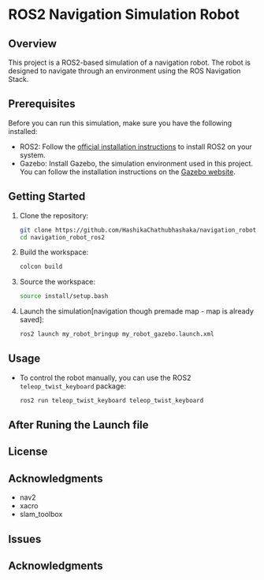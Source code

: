 # ROS2 Navigation Simulation Robot

## Overview

This project is a ROS2-based simulation of a navigation robot. The robot is designed to navigate through an environment using the ROS Navigation Stack.

## Prerequisites

Before you can run this simulation, make sure you have the following installed:

- ROS2: Follow the [official installation instructions](https://index.ros.org/doc/ros2/Installation/) to install ROS2 on your system.
- Gazebo: Install Gazebo, the simulation environment used in this project. You can follow the installation instructions on the [Gazebo website](http://gazebosim.org/install).

## Getting Started

1. Clone the repository:

    ```bash
    git clone https://github.com/HashikaChathubhashaka/navigation_robot_ros2.git
    cd navigation_robot_ros2
    ```

2. Build the workspace:

    ```bash
    colcon build
    ```

3. Source the workspace:

    ```bash
    source install/setup.bash
    ```

4. Launch the simulation[navigation though premade map - map is already saved]:

    ```bash
    ros2 launch my_robot_bringup my_robot_gazebo.launch.xml
    ```

## Usage

- To control the robot manually, you can use the ROS2 `teleop_twist_keyboard` package:

    ```bash
    ros2 run teleop_twist_keyboard teleop_twist_keyboard
    ```


## After Runing the Launch file 


## License



## Acknowledgments

- nav2
- xacro
- slam_toolbox



## Issues





## Acknowledgments


